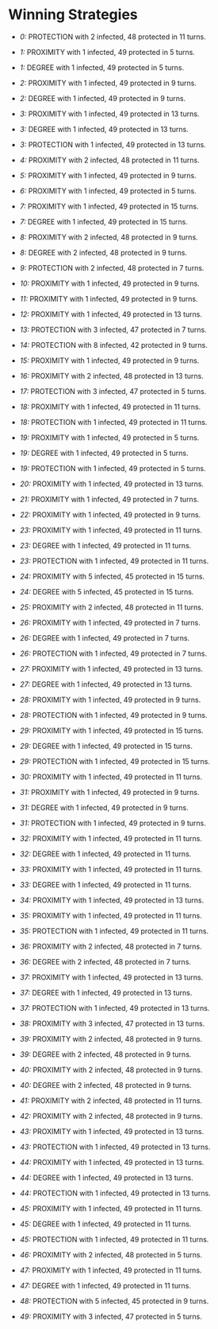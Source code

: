 # Winning Strategies

* _0:_ PROTECTION with 2 infected, 48 protected in 11 turns.


* _1:_ PROXIMITY with 1 infected, 49 protected in 5 turns.


* _1:_ DEGREE with 1 infected, 49 protected in 5 turns.


* _2:_ PROXIMITY with 1 infected, 49 protected in 9 turns.


* _2:_ DEGREE with 1 infected, 49 protected in 9 turns.


* _3:_ PROXIMITY with 1 infected, 49 protected in 13 turns.


* _3:_ DEGREE with 1 infected, 49 protected in 13 turns.


* _3:_ PROTECTION with 1 infected, 49 protected in 13 turns.


* _4:_ PROXIMITY with 2 infected, 48 protected in 11 turns.


* _5:_ PROXIMITY with 1 infected, 49 protected in 9 turns.


* _6:_ PROXIMITY with 1 infected, 49 protected in 5 turns.


* _7:_ PROXIMITY with 1 infected, 49 protected in 15 turns.


* _7:_ DEGREE with 1 infected, 49 protected in 15 turns.


* _8:_ PROXIMITY with 2 infected, 48 protected in 9 turns.


* _8:_ DEGREE with 2 infected, 48 protected in 9 turns.


* _9:_ PROTECTION with 2 infected, 48 protected in 7 turns.


* _10:_ PROXIMITY with 1 infected, 49 protected in 9 turns.


* _11:_ PROXIMITY with 1 infected, 49 protected in 9 turns.


* _12:_ PROXIMITY with 1 infected, 49 protected in 13 turns.


* _13:_ PROTECTION with 3 infected, 47 protected in 7 turns.


* _14:_ PROTECTION with 8 infected, 42 protected in 9 turns.


* _15:_ PROXIMITY with 1 infected, 49 protected in 9 turns.


* _16:_ PROXIMITY with 2 infected, 48 protected in 13 turns.


* _17:_ PROTECTION with 3 infected, 47 protected in 5 turns.


* _18:_ PROXIMITY with 1 infected, 49 protected in 11 turns.


* _18:_ PROTECTION with 1 infected, 49 protected in 11 turns.


* _19:_ PROXIMITY with 1 infected, 49 protected in 5 turns.


* _19:_ DEGREE with 1 infected, 49 protected in 5 turns.


* _19:_ PROTECTION with 1 infected, 49 protected in 5 turns.


* _20:_ PROXIMITY with 1 infected, 49 protected in 13 turns.


* _21:_ PROXIMITY with 1 infected, 49 protected in 7 turns.


* _22:_ PROXIMITY with 1 infected, 49 protected in 9 turns.


* _23:_ PROXIMITY with 1 infected, 49 protected in 11 turns.


* _23:_ DEGREE with 1 infected, 49 protected in 11 turns.


* _23:_ PROTECTION with 1 infected, 49 protected in 11 turns.


* _24:_ PROXIMITY with 5 infected, 45 protected in 15 turns.


* _24:_ DEGREE with 5 infected, 45 protected in 15 turns.


* _25:_ PROXIMITY with 2 infected, 48 protected in 11 turns.


* _26:_ PROXIMITY with 1 infected, 49 protected in 7 turns.


* _26:_ DEGREE with 1 infected, 49 protected in 7 turns.


* _26:_ PROTECTION with 1 infected, 49 protected in 7 turns.


* _27:_ PROXIMITY with 1 infected, 49 protected in 13 turns.


* _27:_ DEGREE with 1 infected, 49 protected in 13 turns.


* _28:_ PROXIMITY with 1 infected, 49 protected in 9 turns.


* _28:_ PROTECTION with 1 infected, 49 protected in 9 turns.


* _29:_ PROXIMITY with 1 infected, 49 protected in 15 turns.


* _29:_ DEGREE with 1 infected, 49 protected in 15 turns.


* _29:_ PROTECTION with 1 infected, 49 protected in 15 turns.


* _30:_ PROXIMITY with 1 infected, 49 protected in 11 turns.


* _31:_ PROXIMITY with 1 infected, 49 protected in 9 turns.


* _31:_ DEGREE with 1 infected, 49 protected in 9 turns.


* _31:_ PROTECTION with 1 infected, 49 protected in 9 turns.


* _32:_ PROXIMITY with 1 infected, 49 protected in 11 turns.


* _32:_ DEGREE with 1 infected, 49 protected in 11 turns.


* _33:_ PROXIMITY with 1 infected, 49 protected in 11 turns.


* _33:_ DEGREE with 1 infected, 49 protected in 11 turns.


* _34:_ PROXIMITY with 1 infected, 49 protected in 13 turns.


* _35:_ PROXIMITY with 1 infected, 49 protected in 11 turns.


* _35:_ PROTECTION with 1 infected, 49 protected in 11 turns.


* _36:_ PROXIMITY with 2 infected, 48 protected in 7 turns.


* _36:_ DEGREE with 2 infected, 48 protected in 7 turns.


* _37:_ PROXIMITY with 1 infected, 49 protected in 13 turns.


* _37:_ DEGREE with 1 infected, 49 protected in 13 turns.


* _37:_ PROTECTION with 1 infected, 49 protected in 13 turns.


* _38:_ PROXIMITY with 3 infected, 47 protected in 13 turns.


* _39:_ PROXIMITY with 2 infected, 48 protected in 9 turns.


* _39:_ DEGREE with 2 infected, 48 protected in 9 turns.


* _40:_ PROXIMITY with 2 infected, 48 protected in 9 turns.


* _40:_ DEGREE with 2 infected, 48 protected in 9 turns.


* _41:_ PROXIMITY with 2 infected, 48 protected in 11 turns.


* _42:_ PROXIMITY with 2 infected, 48 protected in 9 turns.


* _43:_ PROXIMITY with 1 infected, 49 protected in 13 turns.


* _43:_ PROTECTION with 1 infected, 49 protected in 13 turns.


* _44:_ PROXIMITY with 1 infected, 49 protected in 13 turns.


* _44:_ DEGREE with 1 infected, 49 protected in 13 turns.


* _44:_ PROTECTION with 1 infected, 49 protected in 13 turns.


* _45:_ PROXIMITY with 1 infected, 49 protected in 11 turns.


* _45:_ DEGREE with 1 infected, 49 protected in 11 turns.


* _45:_ PROTECTION with 1 infected, 49 protected in 11 turns.


* _46:_ PROXIMITY with 2 infected, 48 protected in 5 turns.


* _47:_ PROXIMITY with 1 infected, 49 protected in 11 turns.


* _47:_ DEGREE with 1 infected, 49 protected in 11 turns.


* _48:_ PROTECTION with 5 infected, 45 protected in 9 turns.


* _49:_ PROXIMITY with 3 infected, 47 protected in 5 turns.


